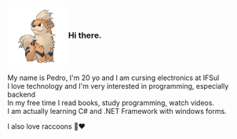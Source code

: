 ### <img align="center" height="120" width="120" src="058.png" > <!-- <img align="right" src="https://github-readme-stats.vercel.app/api?username=pedrosantosz&show_icons=true&theme=dracula&line_height=27" alt="**pedrosantosz** github stats"/> --> Hi there.

<!--<img src="https://img.shields.io/static/v1?label=Overview&message=pedrosantosz&color=f8efd4&style=for-the-badge&logo=GitHub">-->

<p>
My name is Pedro, I'm 20 yo and I am cursing electronics at IFSul<br/>
I love technology and I'm very interested in programming, especially backend<br/>
In my free time I read books, study programming, watch videos.<br/>
I am actually learning C# and .NET Framework with windows forms.

I also love raccoons 🦝❤
</p>
